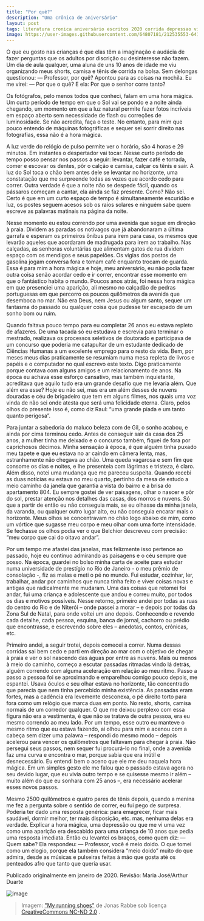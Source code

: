 ```yaml
---
title: "Por quê?"
description: "Uma crônica de aniversário"
layout: post
tags: literatura cronica aniversário escritos 2020 corrida depressao vida cronicas
image: https://user-images.githubusercontent.com/64807181/212535553-64134719-3360-46f0-bd78-5529266e7291.png
---
```


O que eu gosto nas crianças é que elas têm a imaginação e audácia de fazer perguntas que os adultos por discrição ou desinteresse não fazem. Um dia de aula qualquer, uma aluna de uns 10 anos de idade me viu organizando meus shorts, camisa e tênis de corrida na bolsa. Sem delongas questionou: — Professor, por quê? Apontou para as coisas na mochila. Eu me virei: — Por que o quê? E ela: Por que o senhor corre tanto?

Os fotógrafos, pelo menos todos que conheci, falam em uma hora mágica. Um curto período de tempo em que o Sol vai se pondo e a noite ainda chegando, um momento em que a luz natural permite fazer fotos incríveis em espaço aberto sem necessidade de flash ou correções de luminosidade. Se não acredita, faça o teste. No entanto, para mim que pouco entendo de máquinas fotográficas e sequer sei sorrir direito nas fotografias, essa não é a hora mágica.

A luz verde do relógio de pulso permite ver o horário, são 4 horas e 29 minutos. Em instantes o despertador vai tocar. Nesse curto período de tempo posso pensar nos passos a seguir: levantar, fazer café e torrada, comer e escovar os dentes, pôr o calção e camisa, calçar os tênis e sair. A luz do Sol toca o chão bem antes dele se levantar no horizonte, uma constatação que me surpreende todas as vezes que acordo cedo para correr. Outra verdade é que a noite não se despede fácil, quando os pássaros começam a cantar, ela ainda se faz presente. Como? Não sei. Certo é que em um curto espaço de tempo é simultaneamente escuridão e luz, os postes seguem acesos sob os raios solares e ninguém sabe quem escreve as palavras matinais na página da noite. 

Nesse momento eu estou correndo por uma avenida que segue em direção à praia. Dividem as paradas os notívagos que já abandonaram a última garrafa e esperam os primeiros ônibus para irem para casa, os mesmos que levarão aqueles que acordaram de madrugada para irem ao trabalho. Nas calçadas, as senhoras voluntárias que alimentam gatos de rua dividem espaço com os mendigos e seus papelões. Os vigias dos postos de gasolina jogam conversa fora e tomam café enquanto trocam de guarda. Essa é para mim a hora mágica e hoje, meu aniversário, eu não podia fazer outra coisa senão acordar cedo e ir correr, encontrar esse momento em que o fantástico habita o mundo. Poucos anos atrás, foi nessa hora mágica em que presenciei uma aparição, ali mesmo no calçadão de pedras portuguesas em que percorro os poucos quilômetros da avenida que desemboca no mar. Não era Deus, nem Jesus ou algum santo, sequer um fantasma do passado ou qualquer coisa que pudesse ter escapado de um sonho bom ou ruim.

Quando faltava pouco tempo para eu completar 26 anos eu estava repleto de afazeres. De uma tacada só eu estudava e escrevia para terminar o mestrado, realizava os processos seletivos de doutorado e participava de um concurso que poderia me catapultar de um estudante dedicado de Ciências Humanas a um excelente emprego para o resto da vida. Bem, por meses meus dias praticamente se resumiam numa mesa repleta de livros e papéis e o computador no qual escrevo este texto. Digo praticamente porque contava com alguns amigos e um relacionamento de anos. Na época eu achava esse esforço cansativo, mas também inquietante, acreditava que aquilo tudo era um grande desafio que me levaria além. Que além era esse? Hoje eu não sei, mas era um além desses de nuvens douradas e céu de brigadeiro que tem em alguns filmes, nos quais uma voz vinda de não sei onde atesta que será uma felicidade eterna. Claro, pelos olhos do presente isso é, como diz Raul: “uma grande piada e um tanto quanto perigosa”.

Para juntar a sabedoria do maluco beleza com de Gil, o sonho acabou, e ainda por cima terminou cedo. Antes de conseguir sair da casa dos 25 anos, a mulher tinha me deixado e o concurso também, fiquei de fora por caprichosos décimos.  Minha sensação à época, é que alguém tinha puxado meu tapete e que eu estava no ar caindo em câmera lenta, mas, estranhamente não chegava ao chão. Uma queda vagarosa e sem fim que consome os dias e noites, e lhe presenteia com lágrimas e tristeza, é claro. Além disso, notei uma mudança que me pareceu suspeita. Quando recebi as duas notícias eu estava no meu quarto, pertinho da mesa de estudo a meio caminho da janela que garantia a vista do bairro e a brisa do apartamento 804. Eu sempre gostei de ver paisagens, olhar o nascer e pôr do sol, prestar atenção nos detalhes das casas, dos morros e nuvens. Só que a partir de então eu não conseguia mais, se eu olhasse da minha janela, da varanda, ou qualquer outro lugar alto, eu não conseguia encarar mais o horizonte. Meus olhos se concentravam no chão logo abaixo de mim, como um vórtice que sugasse meu corpo e meu olhar com uma forte intensidade. Se fechasse os olhos podia ver o que Belchior descreveu com precisão: “meu corpo que cai do oitavo andar”.

Por um tempo me afastei das janelas, mas felizmente isso pertence ao passado, hoje eu continuo admirando as paisagens e o céu sempre que posso. Na época, guardei no bolso minha carta de aceite para estudar numa universidade de prestígio no Rio de Janeiro - o meu prêmio de consolação -, fiz as malas e meti o pé no mundo. Fui estudar, cozinhar, ler, trabalhar, andar por caminhos que nunca tinha feito e viver coisas novas e antigas que radicalmente me mudaram. Uma das coisas que retomei foi andar, fui uma criança e adolescente que andou e correu muito, por todos os dias e motivos possíveis. Nesse retorno, primeiro andei por todas as ruas do centro do Rio e de Niterói – onde passei a morar – e depois por todas da Zona Sul de Natal, para onde voltei um ano depois. Conhecendo e revendo cada detalhe, cada pessoa, esquina, banca de jornal, cachorro ou prédio que encontrasse, e escrevendo sobre eles – anedotas, contos, crônicas, etc. 

Primeiro andei, a seguir trotei, depois comecei a correr. Numa dessas corridas sai bem cedo e parti em direção ao mar com o objetivo de chegar à praia e ver o sol nascendo das águas por entre as nuvens. Mais ou menos à meio do caminho, começo a escutar passadas ritmadas vindo lá detrás, alguém correndo com alguma aceleração em relação ao meu ritmo. Passo a passo a pessoa foi se aproximando e emparelhou comigo pouco depois, me espantei. Usava óculos e seu olhar estava no horizonte, tão concentrado que parecia que nem tinha percebido minha existência. As passadas eram fortes, mas a cadência era levemente desconexa, o pé direito torto para fora como um relógio que marca duas em ponto. No resto, shorts, camisa normais de um corredor qualquer. O que me deixou perplexo com essa figura não era a vestimenta, é que não se tratava de outra pessoa, era eu mesmo correndo ao meu lado. Por um tempo, esse outro eu manteve o mesmo ritmo que eu estava fazendo, ai olhou para mim e acenou com a cabeça sem dizer uma palavra – respondi do mesmo modo – depois acelerou para vencer os quilômetros que faltavam para chegar à praia. Não persegui seus passos, nem sequer fui procurá-lo no final, onde a avenida faz uma curva e encontra o mar, porque sabia que era inútil e desnecessário. Eu entendi bem o aceno que ele me deu naquela hora mágica. Em um simples gesto ele me falou que o passado estava agora no seu devido lugar, que eu vivia outro tempo e se quisesse mesmo ir além – muito além do que eu sonhara com 25 anos –, era necessário acelerar esses novos passos.

Mesmo 2500 quilômetros e quatro pares de tênis depois, quando a menina me fez a pergunta sobre o sentido de correr, eu fui pego de surpresa. Poderia ter dado uma resposta genérica: para emagrecer, ficar mais saudável, dormir melhor, ter mais disposição, etc. mas, nenhuma delas era verdade. Explicar a hora mágica, uma depressão ou que me vi uma vez como uma aparição era descabido para uma criança de 10 anos que pedia uma resposta imediata. Então eu levantei os braços, como quem diz: — Quem sabe? Ela respondeu: — Professor, você é meio doido. O que tomei como um elogio, porque ela também considera “meio doido” muito do que admira, desde as músicas e pulseiras feitas à mão que gosta até os penteados afro que tanto que queria usar. 

Publicado originalmente em janeiro de 2020.
Revisão: Maria José/Arthur Duarte

![image](https://user-images.githubusercontent.com/64807181/212535553-64134719-3360-46f0-bd78-5529266e7291.png)
> Imagem: ["My running shoes"](https://www.flickr.com/photos/41894176156@N01/342872993) de Jonas Rabbe sob licença [CreativeCommons NC-ND 2.0](https://creativecommons.org/licenses/by-nd-nc/2.0/jp/deed.en) . 
